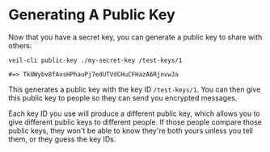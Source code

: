 # Generating A Public Key

Now that you have a secret key, you can generate a public key to share with others:

```shell
veil-cli public-key ./my-secret-key /test-keys/1

#=> TkUWybv8fAvsHPhauPj7edUTVdCHuCFHazA6RjnvwJa
```

This generates a public key with the key ID `/test-keys/1`. You can then give this public key to people so they can send
you encrypted messages.

Each key ID you use will produce a different public key, which allows you to give different public keys to different
people. If those people compare those public keys, they won't be able to know they're both yours unless you tell them,
or they guess the key IDs.